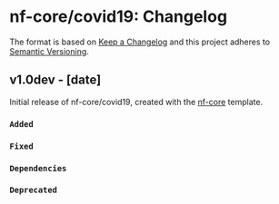# nf-core/covid19: Changelog

The format is based on [Keep a Changelog](http://keepachangelog.com/en/1.0.0/)
and this project adheres to [Semantic Versioning](http://semver.org/spec/v2.0.0.html).

## v1.0dev - [date]

Initial release of nf-core/covid19, created with the [nf-core](http://nf-co.re/) template.

### `Added`

### `Fixed`

### `Dependencies`

### `Deprecated`

